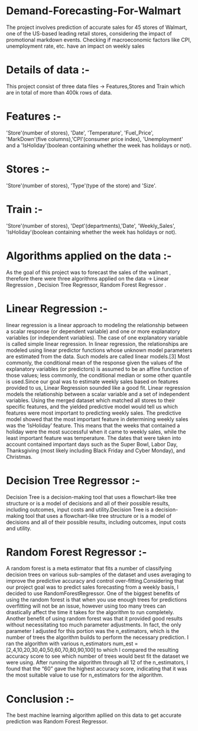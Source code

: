 # Demand-Forecasting-For-Walmart
The project involves prediction of accurate sales for 45 stores of Walmart, one of the US-based leading retail stores, considering the impact of promotional markdown events. Checking if macroeconomic factors like CPI, unemployment rate, etc. have an impact on weekly sales 
# Details of data :-
This project consist of three data files -> Features,Stores and Train which are in total of more than 400k rows of data.
# Features :-
'Store'(number of stores), 'Date', 'Temperature', 'Fuel_Price', 'MarkDown'(five columns),'CPI'(consumer price index), 'Unemployment' and a  'IsHoliday'(boolean containing whether the week has holidays or not).
# Stores :-
'Store'(number of stores), 'Type'(type of the store) and 'Size'.
# Train :-
'Store'(number of stores), 'Dept'(departments),'Date', 'Weekly_Sales', 'IsHoliday'(boolean containing whether the week has holidays or not).
# Algorithms applied on the data :-
As the goal of this project was to forecast the sales of the walmart , therefore there were three algorithms applied on the data -> Linear Regression , Decision Tree Regressor, Random Forest Regressor .
# Linear Regression :-
 linear regression is a linear approach to modeling the relationship between a scalar response (or dependent variable) and one or more explanatory variables (or independent variables). The case of one explanatory variable is called simple linear regression. In linear regression, the relationships are modeled using linear predictor functions whose unknown model parameters are estimated from the data. Such models are called linear models.[3] Most commonly, the conditional mean of the response given the values of the explanatory variables (or predictors) is assumed to be an affine function of those values; less commonly, the conditional median or some other quantile is used.Since our goal was to estimate weekly sales based on features provided to us, Linear Regression sounded like a good fit. Linear regression models the relationship between a scalar variable and a set of independent variables. Using the merged dataset which matched all stores to their specific features, and the yielded predictive model would tell us which features were most important to predicting weekly sales. The predictive model showed that the most important feature in determining weekly sales was the ‘IsHoliday’ feature. This means that the weeks that contained a holiday were the most successful when it came to weekly sales, while the least important feature was temperature. The dates that were taken into account contained important days such as the Super Bowl, Labor Day, Thanksgiving (most likely including Black Friday and Cyber Monday), and Christmas.
# Decision Tree Regressor :-
Decision Tree is a decision-making tool that uses a flowchart-like tree structure or is a model of decisions and all of their possible results, including outcomes, input costs and utility.Decision Tree is a decision-making tool that uses a flowchart-like tree structure or is a model of decisions and all of their possible results, including outcomes, input costs and utility.
#  Random Forest Regressor :-
A random forest is a meta estimator that fits a number of classifying decision trees on various sub-samples of the dataset and uses averaging to improve the predictive accuracy and control over-fitting.Considering that our project goal was to predict sales forecasting from a weekly basis, I decided to use RandomForestRegressor. One of the biggest benefits of using the random forest is that when you use enough trees for predictions overfitting will not be an issue, however using too many trees can drastically affect the time it takes for the algorithm to run completely. Another benefit of using random forest was that it provided good results without necessitating too much parameter adjustments. In fact, the only parameter I adjusted for this portion was the n_estimators, which is the number of trees the algorithm builds to perform the necessary prediction. I ran the algorithm with various n_estimators num_est = [2,4,10,20,30,40,50,60,70,80,90,100] to which I compared the resulting accuracy score to see which number of trees would best fit the dataset we were using. After running the algorithm through all 12 of the n_estimators, I found that the “60” gave the highest accuracy score, indicating that it was the most suitable value to use for n_estimators for the algorithm.
# Conclusion :-
The best machine learning algorithm apllied on this data to get accurate prediction was Random Forest Regressor.
